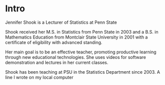 # Intro

Jennifer Shook is a Lecturer of Statistics at Penn State

Shook received her M.S. in Statistics from Penn State in 2003 and a B.S. in Mathematics Education from Montclair State University in 2001 with a certificate of eligibility with advanced standing.

Her main goal is to be an effective teacher, promoting productive learning through new educational technologies. She uses videos for software demonstration and lectures in her current classes.

Shook has been teaching at PSU in the Statistics Department since 2003.
A line I wrote on my local computer
